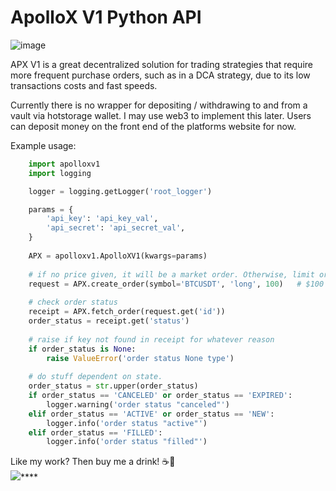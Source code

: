 # ApolloX V1 Python API

![image](https://github.com/RoscoeTheDog/ApolloXV1-Python-API/assets/54086262/26892865-376e-414d-ac24-ac066f55a01b)

APX V1 is a great decentralized solution for trading strategies that require more frequent purchase orders, such as in a DCA strategy, due to its low transactions costs and fast speeds.

Currently there is no wrapper for depositing / withdrawing to and from a vault via hotstorage wallet. I may use web3 to implement this later. Users can deposit money on the front end of the platforms website for now.

Example usage:
```python
    import apolloxv1
    import logging

    logger = logging.getLogger('root_logger')

    params = {
    	'api_key': 'api_key_val',
        'api_secret': 'api_secret_val',
    }
    
    APX = apolloxv1.ApolloXV1(kwargs=params)
    
    # if no price given, it will be a market order. Otherwise, limit order instead.
    request = APX.create_order(symbol='BTCUSDT', 'long', 100)	# $100 USDT purchase order
    
    # check order status
    receipt = APX.fetch_order(request.get('id'))
    order_status = receipt.get('status')
    
    # raise if key not found in receipt for whatever reason
    if order_status is None:
    	raise ValueError('order status None type')
    
    # do stuff dependent on state.
    order_status = str.upper(order_status)
    if order_status == 'CANCELED' or order_status == 'EXPIRED':
    	logger.warning('order status "canceled"')
    elif order_status == 'ACTIVE' or order_status == 'NEW':
    	logger.info('order status "active"')
    elif order_status == 'FILLED':
    	logger.info('order status "filled"')
```

Like my work? Then buy me a drink! ☕🍺 <br>
[![](https://www.paypalobjects.com/en_US/i/btn/btn_donateCC_LG.gif)](https://www.paypal.com/donate/?hosted_button_id=9TUKFAZRVLH4W)****
